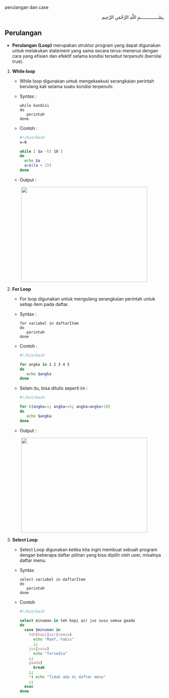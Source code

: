 perulangan dan case
<p align="right">
بِسْــــــــــــــمِ اللَّهِ الرَّحْمَنِ الرَّحِيم 
</p>

## Perulangan

* <b>Perulangan (Loop)</b> merupakan struktur program yang dapat digunakan untuk melakukan statement yang sama secara terus-menerus dengan cara yang efisien dan efektif selama kondisi tersebut terpenuhi (bernilai true).
1. <b>While loop</b>
    * While loop digunakan untuk mengeksekusi serangkaian perintah berulang kali selama suatu kondisi terpenuhi.
    
    * Syntax :

       ```
       while kondisi
       do
          perintah 
       done
       ```
     * Contoh :

       ```bash
       #!/bin/bash
       a=0

       while [ $a -lt 10 ]
       do
         echo $a
         a=$((a + 2))
       done
       ```  
    
     * Output :
    
<p align="center"><img src="https://i.imgur.com/M4kip2M.jpg" width=400 height=300></p>
   
2. <b>For Loop</b>
   * For loop digunakan untuk mengulang serangkaian perintah untuk setiap item pada daftar.

   *  Syntax :

      ```
      for variabel in daftarItem
      do
         perintah 
      done
      ```
   *  Contoh :

      ```bash
      #!/bin/bash

      for angka in 1 2 3 4 5
      do
         echo $angka
      done
      ```
   *  Selain itu, bisa ditulis seperti ini :

      ```bash
      #!/bin/bash

      for ((angka=1; angka<=5; angka=angka+1))
      do
         echo $angka
      done
      ```
   *  Output :
   
<p align="center"><img src="https://i.imgur.com/kCIjxy1.jpg" width=400 height=300></p>
   
3. <b>Select Loop</b> 
      * Select Loop digunakan ketika kita ingin membuat sebuah program dengan beberapa daftar pilihan yang bisa dipilih oleh user, misalnya daftar menu.

      * Syntax

         ```
         select variabel in daftarItem
         do
            perintah
         done
         ```

      * Contoh

         ```bash
         #!/bin/bash

         select minuman in teh kopi air jus susu semua gaada
         do
           case $minuman in
             teh|kopi|air|semua) 
               echo "Maaf, habis"
               ;;
             jus|susu)
               echo "Tersedia"
             ;;
             gaada) 
               break 
             ;;
             *) echo "Tidak ada di daftar menu" 
             ;;
           esac
         done
         ```

